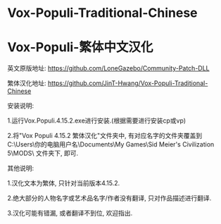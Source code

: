 # Vox-Populi-Traditional-Chinese
# Vox-Populi-繁体中文汉化



英文原版地址: https://github.com/LoneGazebo/Community-Patch-DLL

繁体汉化地址: https://github.com/JinT-Hwang/Vox-Populi-Traditional-Chinese



安装说明:

1.运行Vox.Populi.4.15.2.exe进行安装.(根据需要进行安装cp或vp)

2.将"Vox Populi 4.15.2 繁体汉化"文件夹中, 有对应名字的文件夹覆盖到
C:\Users\你的电脑用户名\Documents\My Games\Sid Meier's Civilization 5\MODS\ 文件夹下, 即可.



其他说明:

1.汉化文本为繁体, 只针对当前版本4.15.2.

2.绝大部分的人物名字或艺术品名字/作者没有翻译, 只对作品描述进行翻译.

3.汉化可能有错漏, 或者翻译不到位, 欢迎指出.
